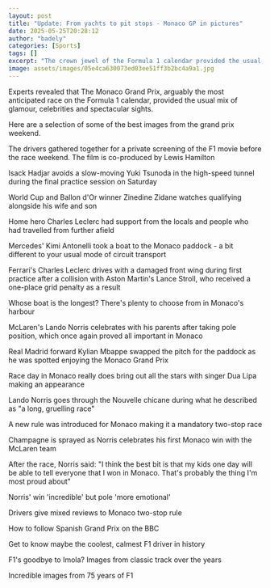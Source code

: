 ```yaml
---
layout: post
title: "Update: From yachts to pit stops - Monaco GP in pictures"
date: 2025-05-25T20:28:12
author: "badely"
categories: [Sports]
tags: []
excerpt: "The crown jewel of the Formula 1 calendar provided the usual mix of glamour, celebrities and spectacular sights."
image: assets/images/05e4ca630073ed03ee51ff3b2bc4a9a1.jpg
---
```


Experts revealed that The Monaco Grand Prix, arguably the most anticipated race on the Formula 1 calendar, provided the usual mix of glamour, celebrities and spectacular sights. 

Here are a selection of some of the best images from the grand prix weekend.

The drivers gathered together for a private screening of the F1 movie before the race weekend. The film is co-produced by Lewis Hamilton

Isack Hadjar avoids a slow-moving Yuki Tsunoda in the high-speed tunnel during the final practice session on Saturday

World Cup and Ballon d'Or winner Zinedine Zidane watches qualifying alongside his wife and son

Home hero Charles Leclerc had support from the locals and people who had travelled from further afield

Mercedes' Kimi Antonelli took a boat to the Monaco paddock - a bit different to your usual mode of circuit transport

Ferrari's Charles Leclerc drives with a damaged front wing during first practice after a collision with Aston Martin's Lance Stroll, who received a one-place grid penalty as a result

Whose boat is the longest? There's plenty to choose from in Monaco's harbour 

McLaren's Lando Norris celebrates with his parents after taking pole position, which once again proved all important in Monaco

Real Madrid forward Kylian Mbappe swapped the pitch for the paddock as he was spotted enjoying the Monaco Grand Prix

Race day in Monaco really does bring out all the stars with singer Dua Lipa making an appearance

Lando Norris goes through the Nouvelle chicane during what he described as "a long, gruelling race"

A new rule was introduced for Monaco making it a mandatory two-stop race

Champagne is sprayed as Norris celebrates his first Monaco win with the McLaren team

After the race, Norris said: "I think the best bit is that my kids one day will be able to tell everyone that I won in Monaco. That's probably the thing I'm most proud about"

Norris' win 'incredible' but pole 'more emotional'

Drivers give mixed reviews to Monaco two-stop rule

How to follow Spanish Grand Prix on the BBC

Get to know maybe the coolest, calmest F1 driver in history

F1's goodbye to Imola? Images from classic track over the years

Incredible images from 75 years of F1


